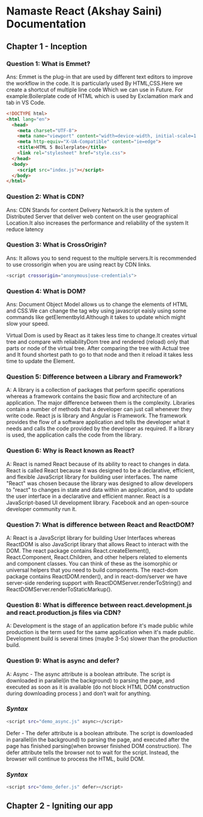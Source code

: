 # Namaste React (Akshay Saini) Documentation

## Chapter 1 - Inception

### Question 1: What is Emmet?
Ans: Emmet is the plug-in that are used by different text editors to improve the workflow in the code. It is particularly used By HTML,CSS.Here we create a shortcut of multiple line code Which we can use in Future. For example:Boilerplate code of HTML which is used by Exclamation mark and tab in VS Code.
````HTML
<!DOCTYPE html>
<html lang="en">
  <head>
    <meta charset="UTF-8">
    <meta name="viewport" content="width=device-width, initial-scale=1.0">
    <meta http-equiv="X-UA-Compatible" content="ie=edge">
    <title>HTML 5 Boilerplate</title>
    <link rel="stylesheet" href="style.css">
  </head>
  <body>
	<script src="index.js"></script>
  </body>
</html>
````
### Question 2: What is CDN?
Ans: CDN Stands for content Delivery Network.It is the system of Distributed Server that deliver web content on the user geographical Location.It also increases the performance and reliability of the system It reduce latency

### Question 3: What is CrossOrigin?
Ans: It allows you to send request to the multiple servers.It is recommended to use crossorigin when you  are using react by CDN links.
```sh
<script crossorigin="anonymous|use-credentials">
```

### Question 4: What is DOM?
Ans: Document Object Model allows us to change the elements of HTML and CSS.We can change the tag wby using javascript eaisly using some commands like getElementbyId.Although it takes to update which might slow your speed.

Virtual Dom is used by React as it takes less time to change.It creates virtual tree and compare with reliabilityDom tree and rendered (reload) only that parts or node of the virtual tree. After comparing the tree with Actual tree and It found shortest path to go to that node and then it reload it takes less time to update the Element.

### Question 5: Difference between a Library and Framework?
A: A library is a collection of packages that perform specific operations whereas a framework contains the basic flow and architecture of an application. The major difference between them is the complexity. Libraries contain a number of methods that a developer can just call whenever they write code. React js is library and Angular is Framework.
The framework provides the flow of a software application and tells the developer what it needs and calls the code provided by the developer as required. If a library is used, the application calls the code from the library.

### Question 6: Why is React known as React?
A: React is named React because of its ability to react to changes in data.
React is called React because it was designed to be a declarative, efficient, and flexible JavaScript library for building user interfaces.
The name "React" was chosen because the library was designed to allow developers to "react" to changes in state and data within an application, and to update the user interface in a declarative and efficient manner.
React is a JavaScript-based UI development library. Facebook and an open-source developer community run it.

### Question 7: What is difference between React and ReactDOM?
A: React is a JavaScript library for building User Interfaces whereas ReactDOM is also JavaScript library that allows React to interact with the DOM.
The react package contains React.createElement(), React.Component, React.Children, and other helpers related to elements and component classes. You can think of these as the isomorphic or universal helpers that you need to build components. The react-dom package contains ReactDOM.render(), and in react-dom/server we have server-side rendering support with ReactDOMServer.renderToString() and ReactDOMServer.renderToStaticMarkup().

### Question 8: What is difference between react.development.js and react.production.js files via CDN?
A: Development is the stage of an application before it's made public while production is the term used for the same application when it's made public.
Development build is several times (maybe 3-5x) slower than the production build.

### Question 9: What is async and defer?
A: Async - The async attribute is a boolean attribute. The script is downloaded in parallel(in the background) to parsing the page, and executed as soon as it is available (do not block HTML DOM construction during downloading process ) and don’t wait for anything.
### _Syntax_
```sh
<script src="demo_async.js" async></script>
```

Defer - The defer attribute is a boolean attribute. The script is downloaded in parallel(in the background) to parsing the page, and executed after the page has finished parsing(when browser finished DOM construction). The defer attribute tells the browser not to wait for the script. Instead, the browser will continue to process the HTML, build DOM.
### _Syntax_
```sh
<script src="demo_defer.js" defer></script>
```

## Chapter 2 - Igniting our app
